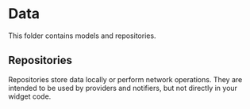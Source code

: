 # Data

This folder contains models and repositories. 

## Repositories

Repositories store data locally or perform network operations. 
They are intended to be used by providers and notifiers, but not directly in your widget code.